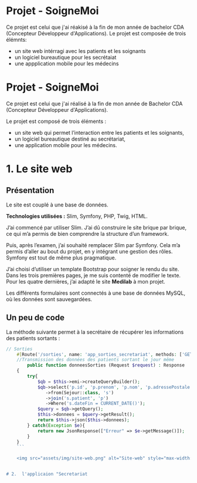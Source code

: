 # Projet - SoigneMoi

Ce projet est celui que j'ai réakisé à la fin de mon année de bachelor CDA (Concepteur Développeur d'Applications).
Le projet est composée de trois élémnts:
- un site web intérragi avec les patients et les soignants
- un logiciel bureautique pour les secrétaiat
- une appplication mobile pour les médecins

# Projet - SoigneMoi

Ce projet est celui que j'ai réalisé à la fin de mon année de Bachelor CDA (Concepteur Développeur d'Applications).

Le projet est composé de trois éléments :
- un site web qui permet l’interaction entre les patients et les soignants,
- un logiciel bureautique destiné au secrétariat,
- une application mobile pour les médecins.

# 1. Le site web

## Présentation

Le site est couplé à une base de données.

**Technologies utilisées :** Slim, Symfony, PHP, Twig, HTML.

J’ai commencé par utiliser Slim. J’ai dû construire le site brique par brique, ce qui m’a permis de bien comprendre la structure d’un framework.

Puis, après l’examen, j’ai souhaité remplacer Slim par Symfony. Cela m’a permis d’aller au bout du projet, en y intégrant une gestion des rôles. Symfony est tout de même plus pragmatique.

J’ai choisi d’utiliser un template Bootstrap pour soigner le rendu du site. Dans les trois premières pages, je me suis contenté de modifier le texte. Pour les quatre dernières, j’ai adapté le site **Medilab** à mon projet.

Les différents formulaires sont connectés à une base de données MySQL, où les données sont sauvegardées.

## Un peu de code

La méthode suivante permet à la secrétaire de récupérer les informations des patients sortants :

```php
// Sorties
    #[Route('/sorties', name: 'app_sorties_secretariat', methods: ['GET'])]
    //Transmission des données des patients sortant le jour même
        public function donneesSorties (Request $request) : Response
    {
        try{
            $qb = $this->emi->createQueryBuilder();
            $qb->select('p.id', 'p.prenom', 'p.nom', 'p.adressePostale')
               ->from(Sejour::class, 's')
               ->join('s.patient', 'p')
               ->Where('s.dateFin = CURRENT_DATE()');
            $query = $qb->getQuery();
            $this->donnees = $query->getResult();
            return $this->json($this->donnees);
        } catch(Exception $e){
            return new JsonResponse(["Erreur" => $e->getMessage()]);
        }
    }
    ```
    
    <img src="assets/img/site-web.png" alt="Site-web" style="max-width:300px;">


# 2.  l'applicaion "Secretariat
